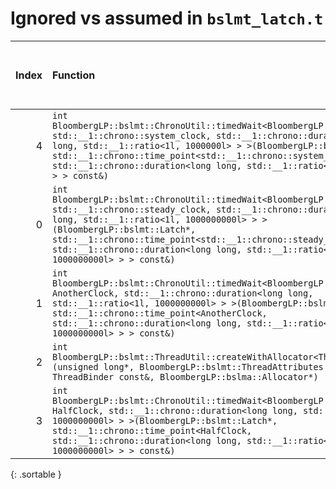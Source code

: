 # Ignored vs assumed in `bslmt_latch.t`

<script src="../sorttable.js"></script>
|   Index | Function                                                                                                                                                                                                                                                                                                                                                          |   Difference in number of lines |   Function size difference in bytes | Disassembly                                                             |   Number of lines in assumed build | Number of bytes in assumed build   |   Number of lines in ignored build | Number of bytes in ignored build   |
|--------:|:------------------------------------------------------------------------------------------------------------------------------------------------------------------------------------------------------------------------------------------------------------------------------------------------------------------------------------------------------------------|--------------------------------:|------------------------------------:|:------------------------------------------------------------------------|-----------------------------------:|:-----------------------------------|-----------------------------------:|:-----------------------------------|
|       4 | `int BloombergLP::bslmt::ChronoUtil::timedWait<BloombergLP::bslmt::Latch, std::__1::chrono::system_clock, std::__1::chrono::duration<long long, std::__1::ratio<1l, 1000000l> > >(BloombergLP::bslmt::Latch*, std::__1::chrono::time_point<std::__1::chrono::system_clock, std::__1::chrono::duration<long long, std::__1::ratio<1l, 1000000l> > > const&)`       |                             -10 |                                 -48 | [Assumed](4.assume.s.txt), [Ignored](4.none.s.txt), [Diff](4.diff.html) |                                400 | 4,231,856                          |                                448 | 4,232,064                          |
|       0 | `int BloombergLP::bslmt::ChronoUtil::timedWait<BloombergLP::bslmt::Latch, std::__1::chrono::steady_clock, std::__1::chrono::duration<long long, std::__1::ratio<1l, 1000000000l> > >(BloombergLP::bslmt::Latch*, std::__1::chrono::time_point<std::__1::chrono::steady_clock, std::__1::chrono::duration<long long, std::__1::ratio<1l, 1000000000l> > > const&)` |                              -7 |                                 -32 | [Assumed](0.assume.s.txt), [Ignored](0.none.s.txt), [Diff](0.diff.html) |                                400 | 4,232,256                          |                                432 | 4,232,512                          |
|       1 | `int BloombergLP::bslmt::ChronoUtil::timedWait<BloombergLP::bslmt::Latch, AnotherClock, std::__1::chrono::duration<long long, std::__1::ratio<1l, 1000000000l> > >(BloombergLP::bslmt::Latch*, std::__1::chrono::time_point<AnotherClock, std::__1::chrono::duration<long long, std::__1::ratio<1l, 1000000000l> > > const&)`                                     |                              -8 |                                 -32 | [Assumed](1.assume.s.txt), [Ignored](1.none.s.txt), [Diff](1.diff.html) |                                224 | 4,232,880                          |                                256 | 4,233,216                          |
|       2 | `int BloombergLP::bslmt::ThreadUtil::createWithAllocator<ThreadBinder>(unsigned long*, BloombergLP::bslmt::ThreadAttributes const&, ThreadBinder const&, BloombergLP::bslma::Allocator*)`                                                                                                                                                                         |                              -8 |                                 -32 | [Assumed](2.assume.s.txt), [Ignored](2.none.s.txt), [Diff](2.diff.html) |                                336 | 4,231,200                          |                                368 | 4,231,376                          |
|       3 | `int BloombergLP::bslmt::ChronoUtil::timedWait<BloombergLP::bslmt::Latch, HalfClock, std::__1::chrono::duration<long long, std::__1::ratio<1l, 1000000000l> > >(BloombergLP::bslmt::Latch*, std::__1::chrono::time_point<HalfClock, std::__1::chrono::duration<long long, std::__1::ratio<1l, 1000000000l> > > const&)`                                           |                              -9 |                                 -48 | [Assumed](3.assume.s.txt), [Ignored](3.none.s.txt), [Diff](3.diff.html) |                                224 | 4,232,656                          |                                272 | 4,232,944                          |
{: .sortable }
